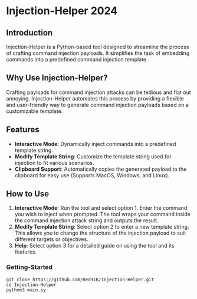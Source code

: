 # Injection-Helper 2024

## Introduction
Injection-Helper is a Python-based tool designed to streamline the process of crafting command injection payloads. It simplifies the task of embedding commands into a predefined command injection template.

## Why Use Injection-Helper?
Crafting payloads for command injection attacks can be tedious and flat out annoying. Injection-Helper automates this process by providing a flexible and user-friendly way to generate command injection payloads based on a customizable template.

## Features
- **Interactive Mode**: Dynamically inject commands into a predefined template string.
- **Modify Template String**: Customize the template string used for injection to fit various scenarios.
- **Clipboard Support**: Automatically copies the generated payload to the clipboard for easy use (Supports MacOS, Windows, and Linux).

## How to Use
1. **Interactive Mode**: Run the tool and select option 1. Enter the command you wish to inject when prompted. The tool wraps your command inside the command injection attack string and outputs the result.
2. **Modify Template String**: Select option 2 to enter a new template string. This allows you to change the structure of the injection payload to suit different targets or objectives.
3. **Help**: Select option 3 for a detailed guide on using the tool and its features.


### Getting-Started
```
git clone https://github.com/Red91K/Injection-Helper.git
cd Injection-Helper
python3 main.py
```
